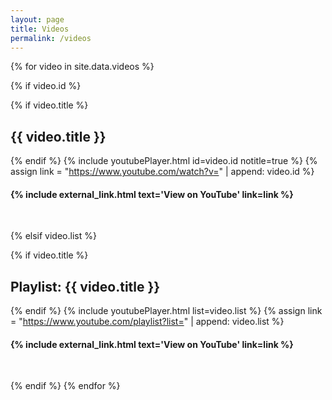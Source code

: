 ```yaml
---
layout: page
title: Videos
permalink: /videos
---
```


{% for video in site.data.videos %}

{% if video.id %}

{% if video.title %}
## {{ video.title }}
{% endif %}
{% include youtubePlayer.html id=video.id notitle=true %}
{% assign link = "https://www.youtube.com/watch?v=" | append: video.id %}
#### **{% include external_link.html text='View on YouTube' link=link %}**
<br>

{% elsif video.list %}

{% if video.title %}
## Playlist: {{ video.title }}
{% endif %}
{% include youtubePlayer.html list=video.list %}
{% assign link = "https://www.youtube.com/playlist?list=" | append: video.list %}
#### **{% include external_link.html text='View on YouTube' link=link %}**
<br>

{% endif %}
{% endfor %}